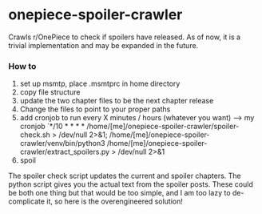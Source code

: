 # onepiece-spoiler-crawler
Crawls r/OnePiece to check if spoilers have released. As of now, it is a trivial implementation and may be expanded in the future.

### How to
1. set up msmtp, place .msmtprc in home directory
2. copy file structure
3. update the two chapter files to be the next chapter release
4. Change the files to point to your proper paths
5. add cronjob to run every X minutes / hours (whatever you want)
--> my cronjob
   `*/10 * * * * /home/[me]/onepiece-spoiler-crawler/spoiler-check.sh > /dev/null 2>&1; /home/[me]/onepiece-spoiler-crawler/venv/bin/python3 /home/[me]/onepiece-spoiler-crawler/extract_spoilers.py > /dev/null 2>&1
6. spoil

The spoiler check script updates the current and spoiler chapters. The python script gives you the actual text from the spoiler posts. These could be both one thing but that would be too simple, and I am too lazy to de-complicate it, so here is the overengineered solution!
